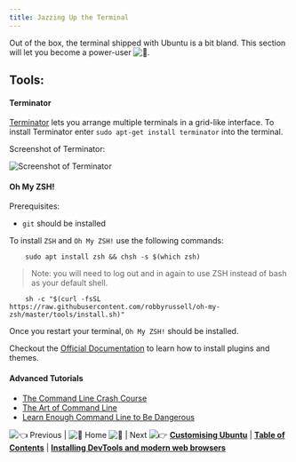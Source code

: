 ```yaml
---
title: Jazzing Up the Terminal
---
```

Out of the box, the terminal shipped with Ubuntu is a bit bland. This section will let you become a power-user ![:muscle:](//forum.freecodecamp.com/images/emoji/emoji_one/muscle.png?v=2 ":muscle:").

## Tools:

#### Terminator

<a href='https://launchpad.net/terminator' target='_blank' rel='nofollow'>Terminator</a> lets you arrange multiple terminals in a grid-like interface.
To install Terminator enter `sudo apt-get install terminator` into the terminal.

Screenshot of Terminator:

![Screenshot of Terminator](//discourse-user-assets.s3.amazonaws.com/original/2X/6/6af4988ebfb1835ff3c19366865eaaaaf224cb19.png)

#### Oh My ZSH!

Prerequisites:
- `git` should be installed

To install `ZSH` and `Oh My ZSH!` use the following commands:

```shell
    sudo apt install zsh && chsh -s $(which zsh)
```

> Note: you will need to log out and in again to use ZSH instead of bash as your default shell.

```shell
    sh -c "$(curl -fsSL https://raw.githubusercontent.com/robbyrussell/oh-my-zsh/master/tools/install.sh)"
```

Once you restart your terminal, `Oh My ZSH!` should be installed.

Checkout the <a href='https://github.com/robbyrussell/oh-my-zsh/wiki' target='_blank' rel='nofollow'>Official Documentation</a> to learn how to install plugins and themes.

#### Advanced Tutorials

*   <a href='http://cli.learncodethehardway.org/book/' target='_blank' rel='nofollow'>The Command Line Crash Course</a>
*   <a href='https://github.com/jlevy/the-art-of-command-line' target='_blank' rel='nofollow'>The Art of Command Line</a>
*   <a href='https://www.learnenough.com/command-line-tutorial' target='_blank' rel='nofollow'>Learn Enough Command Line to Be Dangerous</a>

![:point_left:](//forum.freecodecamp.com/images/emoji/emoji_one/point_left.png?v=2 ":point_left:") Previous | ![:book:](//forum.freecodecamp.com/images/emoji/emoji_one/book.png?v=2 ":book:") Home ![:book:](//forum.freecodecamp.com/images/emoji/emoji_one/book.png?v=2 ":book:") | Next ![:point_right:](//forum.freecodecamp.com/images/emoji/emoji_one/point_right.png?v=2 ":point_right:")
[**Customising Ubuntu**](//forum.freecodecamp.com/t/customizing-ubuntu/18382) | [**Table of Contents**](//forum.freecodecamp.com/t/setting-up-ubuntu-for-programming/18388) | [**Installing DevTools and modern web browsers**](//forum.freecodecamp.com/t/installing-devtools-and-modern-web-browsers/18385)
